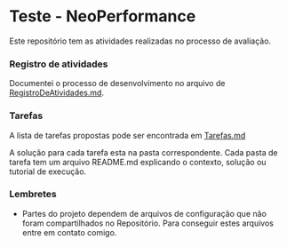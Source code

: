 # Teste - NeoPerformance

Este repositório tem as atividades realizadas no processo de avaliação.

### Registro de atividades

Documentei o processo de desenvolvimento no arquivo de [RegistroDeAtividades.md](./RegistroDeAtividades.md).

### Tarefas

A lista de tarefas propostas pode ser encontrada em [Tarefas.md](./Tarefas.md)

A solução para cada tarefa esta na pasta correspondente.
Cada pasta de tarefa tem um arquivo README.md explicando o contexto, solução ou tutorial de execução.

### Lembretes
- Partes do projeto dependem de arquivos de configuração que não foram compartilhados no Repositório. Para conseguir estes arquivos entre em contato comigo.

